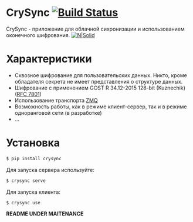 # CrySync [![Build Status](https://travis-ci.org/dokzlo13/CrySync.svg?branch=master)](https://travis-ci.org/dokzlo13/CrySync)
CrySync - приложение для облачной сихронизации и использованием оконечного шифрования.
[![N|Solid](https://www.python.org/static/community_logos/python-powered-w-140x56.png)](https://www.python.org/)
# Характеристики
  - Сквозное шифрование для пользовательских данных. Никто, кроме обладателя секрета не имеет представления о структуре данных.
  - Шифрование с применением GOST R 34.12-2015 128-bit (Kuznechik) ([RFC 7801](https://tools.ietf.org/html/rfc7801))
  - Использование транспорта [ZMQ](http://zeromq.org/)
  - Возможность работы, как в режиме клиент-сервер, так и в режиме одноранговой сети (в разработке)
  - ...

# Установка

```sh
$ pip install crysync
```
Для запуска сервера используйте:
```sh
$ crysync serve
```
Для запуска клиента:
```sh
$ crysync use
```
**README UNDER MAITENANCE**
